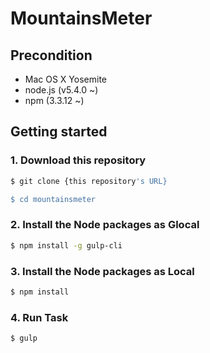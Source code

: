 # MountainsMeter

## Precondition

* Mac OS X Yosemite
* node.js (v5.4.0 ~)
* npm (3.3.12 ~)

## Getting started

### 1. Download this repository

```bash
$ git clone {this repository's URL}

$ cd mountainsmeter
```

### 2. Install the Node packages as Glocal

```bash
$ npm install -g gulp-cli
```

### 3. Install the Node packages as Local

```bash
$ npm install
```

### 4. Run Task

```bash
$ gulp
```